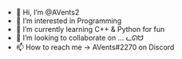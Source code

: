 - 👋 Hi, I’m @AVents2
- 👀 I’m interested in Programming
- 🌱 I’m currently learning C++ & Python for fun
- 💞️ I’m looking to collaborate on ... ᓚᘏᗢ
- 📫 How to reach me -> AVents#2270 on Discord

<!---
AVents2/AVents2 is a ✨ special ✨ repository because its `README.md` (this file) appears on your GitHub profile.
You can click the Preview link to take a look at your changes.
--->
